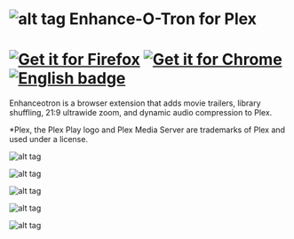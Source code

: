 # ![alt tag](https://raw.githubusercontent.com/conceptualspace/enhance-o-tron-for-plex/master/src/img/icon48.png) Enhance-O-Tron for Plex

<h1>
<a href='https://addons.mozilla.org/en-US/firefox/addon/enhance-o-tron-for-plex/'><img alt='Get it for Firefox' src='https://github.com/conceptualspace/enhance-o-tron-for-plex/raw/master/assets/ff-badge.png'/></a> <a href='https://chrome.google.com/webstore/detail/enhance-o-tron-for-plex/fhbelblobiabomlogejpabonapkencph'><img alt='Get it for Chrome' src='https://github.com/conceptualspace/enhance-o-tron-for-plex/raw/master/assets/chrome-badge.png'/></a> <a href='https://apps.apple.com/us/developer/tyler-milford/id1530969425'><img src='https://github.com/conceptualspace/enhance-o-tron-for-plex/raw/master/assets/badge-safari.png' alt='English badge'/></a>
</h1>

Enhanceotron is a browser extension that adds movie trailers, library shuffling, 21:9 ultrawide zoom, and dynamic audio compression to Plex.

*Plex, the Plex Play logo and Plex Media Server are trademarks of Plex and used under a license.

![alt tag](https://raw.githubusercontent.com/conceptualspace/enhance-o-tron-for-plex/master/assets/plex-logo-flat-small.png)

![alt tag](https://raw.githubusercontent.com/conceptualspace/enhance-o-tron-for-plex/master/assets/apple/enhance-screenshot1.png)

![alt tag](https://raw.githubusercontent.com/conceptualspace/enhance-o-tron-for-plex/master/assets/apple/enhance-screenshot2.png)

![alt tag](https://raw.githubusercontent.com/conceptualspace/enhance-o-tron-for-plex/master/assets/apple/enhance-screenshot3.png)

![alt tag](https://raw.githubusercontent.com/conceptualspace/enhance-o-tron-for-plex/master/assets/apple/enhance-screenshot4.png)
